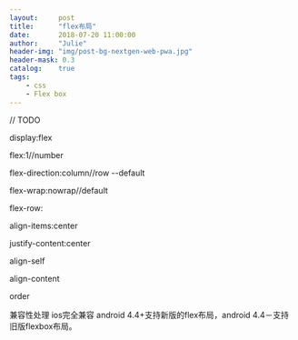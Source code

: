 ```yaml
---
layout:     post
title:      "flex布局"
date:       2018-07-20 11:00:00
author:     "Julie"
header-img: "img/post-bg-nextgen-web-pwa.jpg"
header-mask: 0.3
catalog:    true
tags:
    - css
    - Flex box
---
```


// TODO

display:flex

flex:1//number

flex-direction:column//row --default

flex-wrap:nowrap//default

flex-row:

align-items:center

justify-content:center

align-self

align-content

order

兼容性处理
ios完全兼容
android 4.4+支持新版的flex布局，android 4.4－支持旧版flexbox布局。